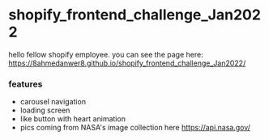 # shopify_frontend_challenge_Jan2022
hello fellow shopify employee.
you can see the page here: https://8ahmedanwer8.github.io/shopify_frontend_challenge_Jan2022/

### features
- carousel navigation
- loading screen
- like button with heart animation
- pics coming from NASA's image collection here https://api.nasa.gov/
